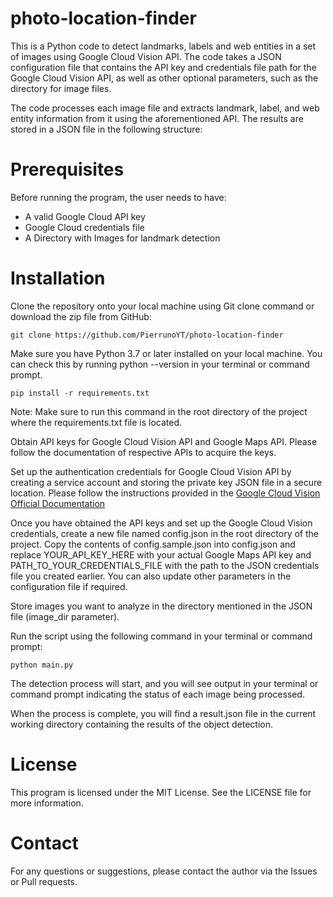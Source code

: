 # photo-location-finder
This is a Python code to detect landmarks, labels and web entities in a set of images using Google Cloud Vision API. The code takes a JSON configuration file that contains the API key and credentials file path for the Google Cloud Vision API, as well as other optional parameters, such as the directory for image files.

The code processes each image file and extracts landmark, label, and web entity information from it using the aforementioned API. The results are stored in a JSON file in the following structure:

# Prerequisites

Before running the program, the user needs to have:

* A valid Google Cloud API key
* Google Cloud credentials file
* A Directory with Images for landmark detection
    
# Installation

Clone the repository onto your local machine using Git clone command or download the zip file from GitHub:

```git clone https://github.com/PierrunoYT/photo-location-finder```

Make sure you have Python 3.7 or later installed on your local machine. You can check this by running python --version in your terminal or command prompt.

```pip install -r requirements.txt```

Note: Make sure to run this command in the root directory of the project where the requirements.txt file is located.

Obtain API keys for Google Cloud Vision API and Google Maps API. Please follow the documentation of respective APIs to acquire the keys.

Set up the authentication credentials for Google Cloud Vision API by creating a service account and storing the private key JSON file in a secure location. Please follow the instructions provided in the [Google Cloud Vision Official Documentation](https://cloud.google.com/vision/docs/before-you-begin)

Once you have obtained the API keys and set up the Google Cloud Vision credentials, create a new file named config.json in the root directory of the project. Copy the contents of config.sample.json into config.json and replace YOUR_API_KEY_HERE with your actual Google Maps API key and PATH_TO_YOUR_CREDENTIALS_FILE with the path to the JSON credentials file you created earlier. You can also update other parameters in the configuration file if required.

Store images you want to analyze in the directory mentioned in the JSON file (image_dir parameter).

Run the script using the following command in your terminal or command prompt:

```python main.py```

The detection process will start, and you will see output in your terminal or command prompt indicating the status of each image being processed.

When the process is complete, you will find a result.json file in the current working directory containing the results of the object detection.

# License

This program is licensed under the MIT License. See the LICENSE file for more information.

# Contact

For any questions or suggestions, please contact the author via the Issues or Pull requests.
